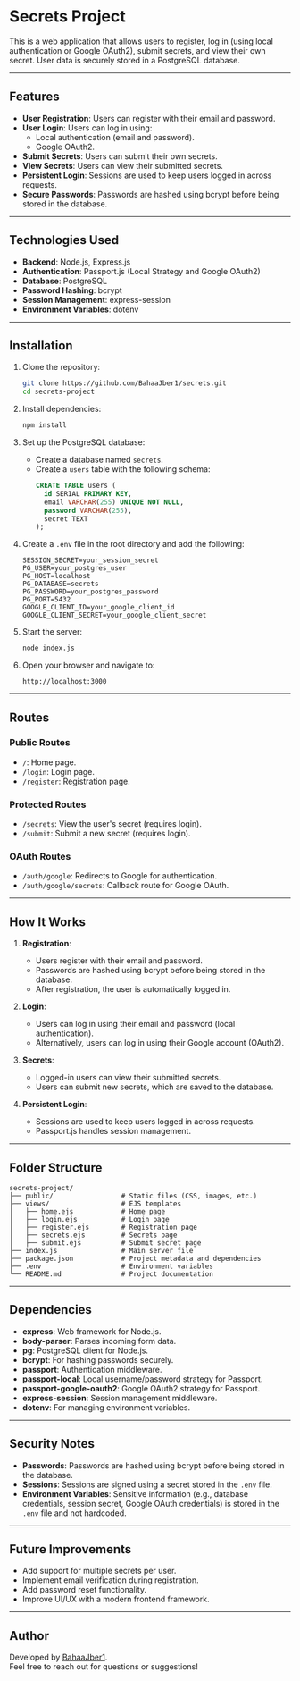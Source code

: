 # Secrets Project

This is a web application that allows users to register, log in (using local authentication or Google OAuth2), submit secrets, and view their own secret. User data is securely stored in a PostgreSQL database.

---

## Features

- **User Registration**: Users can register with their email and password.
- **User Login**: Users can log in using:
  - Local authentication (email and password).
  - Google OAuth2.
- **Submit Secrets**: Users can submit their own secrets.
- **View Secrets**: Users can view their submitted secrets.
- **Persistent Login**: Sessions are used to keep users logged in across requests.
- **Secure Passwords**: Passwords are hashed using bcrypt before being stored in the database.

---

## Technologies Used

- **Backend**: Node.js, Express.js
- **Authentication**: Passport.js (Local Strategy and Google OAuth2)
- **Database**: PostgreSQL
- **Password Hashing**: bcrypt
- **Session Management**: express-session
- **Environment Variables**: dotenv

---

## Installation

1. Clone the repository:
   ```bash
   git clone https://github.com/BahaaJber1/secrets.git
   cd secrets-project
   ```

2. Install dependencies:
   ```bash
   npm install
   ```

3. Set up the PostgreSQL database:
   - Create a database named `secrets`.
   - Create a `users` table with the following schema:
     ```sql
     CREATE TABLE users (
       id SERIAL PRIMARY KEY,
       email VARCHAR(255) UNIQUE NOT NULL,
       password VARCHAR(255),
       secret TEXT
     );
     ```

4. Create a `.env` file in the root directory and add the following:
   ```env
   SESSION_SECRET=your_session_secret
   PG_USER=your_postgres_user
   PG_HOST=localhost
   PG_DATABASE=secrets
   PG_PASSWORD=your_postgres_password
   PG_PORT=5432
   GOOGLE_CLIENT_ID=your_google_client_id
   GOOGLE_CLIENT_SECRET=your_google_client_secret
   ```

5. Start the server:
   ```bash
   node index.js
   ```

6. Open your browser and navigate to:
   ```
   http://localhost:3000
   ```

---

## Routes

### Public Routes
- `/`: Home page.
- `/login`: Login page.
- `/register`: Registration page.

### Protected Routes
- `/secrets`: View the user's secret (requires login).
- `/submit`: Submit a new secret (requires login).

### OAuth Routes
- `/auth/google`: Redirects to Google for authentication.
- `/auth/google/secrets`: Callback route for Google OAuth.

---

## How It Works

1. **Registration**:
   - Users register with their email and password.
   - Passwords are hashed using bcrypt before being stored in the database.
   - After registration, the user is automatically logged in.

2. **Login**:
   - Users can log in using their email and password (local authentication).
   - Alternatively, users can log in using their Google account (OAuth2).

3. **Secrets**:
   - Logged-in users can view their submitted secrets.
   - Users can submit new secrets, which are saved to the database.

4. **Persistent Login**:
   - Sessions are used to keep users logged in across requests.
   - Passport.js handles session management.

---

## Folder Structure

```
secrets-project/
├── public/                 # Static files (CSS, images, etc.)
├── views/                  # EJS templates
│   ├── home.ejs            # Home page
│   ├── login.ejs           # Login page
│   ├── register.ejs        # Registration page
│   ├── secrets.ejs         # Secrets page
│   ├── submit.ejs          # Submit secret page
├── index.js                # Main server file
├── package.json            # Project metadata and dependencies
├── .env                    # Environment variables
└── README.md               # Project documentation
```

---

## Dependencies

- **express**: Web framework for Node.js.
- **body-parser**: Parses incoming form data.
- **pg**: PostgreSQL client for Node.js.
- **bcrypt**: For hashing passwords securely.
- **passport**: Authentication middleware.
- **passport-local**: Local username/password strategy for Passport.
- **passport-google-oauth2**: Google OAuth2 strategy for Passport.
- **express-session**: Session management middleware.
- **dotenv**: For managing environment variables.

---

## Security Notes

- **Passwords**: Passwords are hashed using bcrypt before being stored in the database.
- **Sessions**: Sessions are signed using a secret stored in the `.env` file.
- **Environment Variables**: Sensitive information (e.g., database credentials, session secret, Google OAuth credentials) is stored in the `.env` file and not hardcoded.

---

## Future Improvements

- Add support for multiple secrets per user.
- Implement email verification during registration.
- Add password reset functionality.
- Improve UI/UX with a modern frontend framework.

---


## Author

Developed by [BahaaJber1](https://github.com/BahaaJber1).  
Feel free to reach out for questions or suggestions!
